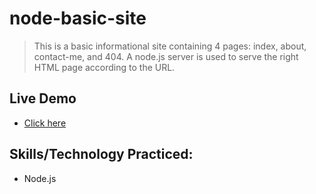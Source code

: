 # node-basic-site
> This is a basic informational site containing 4 pages: index, about, contact-me, and 404. A node.js 
server is used to serve the right HTML page according to the URL.
## Live Demo
- [Click here]()
## Skills/Technology Practiced:
- Node.js